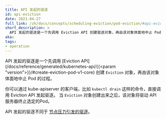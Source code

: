 ```yaml
---
title: API 发起的驱逐
id: api-eviction
date: 2021-04-27
full_link: /zh/docs/concepts/scheduling-eviction/pod-eviction/#api-eviction
short_description: >
  API 发起的驱逐是一个先调用 Eviction API 创建驱逐对象，再由该对象体面地中止 Pod 的过程。
aka:
tags:
- operation
---
```


<!-- ---
title: API-initiated eviction
id: api-eviction
date: 2021-04-27
full_link: /docs/concepts/scheduling-eviction/pod-eviction/#api-eviction
short_description: >
  API-initiated eviction is the process by which you use the Eviction API to create an
  Eviction object that triggers graceful pod termination.
aka:
tags:
- operation
---
-->
<!-- 
API-initiated eviction is the process by which you use the [Eviction API](/docs/reference/generated/kubernetes-api/{{<param "version">}}/#create-eviction-pod-v1-core)
to create an `Eviction` object that triggers graceful pod termination.
-->
API 发起的驱逐是一个先调用
[Eviction API](/docs/reference/generated/kubernetes-api/{{<param "version">}}/#create-eviction-pod-v1-core)
创建 `Eviction` 对象，再由该对象体面地中止 Pod 的过程。

<!--more-->

<!-- 
You can request eviction either by directly calling the Eviction API 
using a client of the kube-apiserver, like the `kubectl drain` command. 
When an `Eviction` object is created, the API server terminates the Pod. 

API-initiated eviction is not the same as [node-pressure eviction](/docs/concepts/scheduling-eviction/eviction/#kubelet-eviction).
-->
你可以通过 kube-apiserver 的客户端，比如 `kubectl drain` 这样的命令，直接调用 Eviction API 发起驱逐。
当 `Eviction` 对象创建出来之后，该对象将驱动 API 服务器终止选定的Pod。

API 发起的驱逐不同于
[节点压力引发的驱逐](/zh/docs/concepts/scheduling-eviction/eviction/#kubelet-eviction)。

